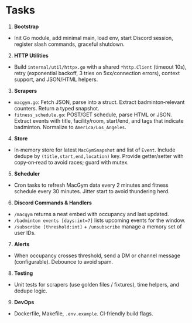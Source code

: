 # Tasks

1. **Bootstrap**

* Init Go module, add minimal main, load env, start Discord session, register slash commands, graceful shutdown.

2. **HTTP Utilities**

* Build `internal/util/httpx.go` with a shared `*http.Client` (timeout 10s), retry (exponential backoff, 3 tries on 5xx/connection errors), context support, and JSON/HTML helpers.

3. **Scrapers**

* `macgym.go`: Fetch JSON, parse into a struct. Extract badminton‑relevant counters. Return a typed snapshot.
* `fitness_schedule.go`: POST/GET schedule, parse HTML or JSON. Extract events with title, facility/room, start/end, and tags that indicate badminton. Normalize to `America/Los_Angeles`.

4. **Store**

* In‑memory store for latest `MacGymSnapshot` and list of `Event`. Include dedupe by `(title,start,end,location)` key. Provide getter/setter with copy‑on‑read to avoid races; guard with mutex.

5. **Scheduler**

* Cron tasks to refresh MacGym data every 2 minutes and fitness schedule every 30 minutes. Jitter start to avoid thundering herd.

6. **Discord Commands & Handlers**

* `/macgym` returns a neat embed with occupancy and last updated.
* `/badminton events [days:int=7]` lists upcoming events for the window.
* `/subscribe [threshold:int]` + `/unsubscribe` manage a memory set of user IDs.

7. **Alerts**

* When occupancy crosses threshold, send a DM or channel message (configurable). Debounce to avoid spam.

8. **Testing**

* Unit tests for scrapers (use golden files / fixtures), time helpers, and dedupe logic.

9. **DevOps**

* Dockerfile, Makefile, `.env.example`. CI‑friendly build flags.
